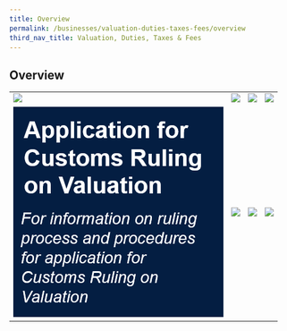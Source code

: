 ```yaml
---
title: Overview 
permalink: /businesses/valuation-duties-taxes-fees/overview
third_nav_title: Valuation, Duties, Taxes & Fees
---
```


## **Overview**


|  |  |  |  |
|--|--|--|--|
|[![](/images/v1.jpg)](/businesses/valuation-duties-taxes-fees/establishing-customs-value-for-imports/establishing-the-customs-value) |[![](/images/v2.jpg)](/businesses/valuation-duties-taxes-and-fees/duties-and-dutiable-goods) | [![](/images/v3.jpg)](/businesses/valuation-duties-taxes-fees/goods-and-services-tax-gst)| [![](/images/v4.jpg)](/businesses/valuation-duties-taxes-fees/refund-of-duties-and-gst) |
| [![](/images/v5.png)](/businesses/valuation-duties-taxes-fees/customs-ruling-on-valuation) | [![](/images/v6.jpg)](/businesses/valuation-duties-taxes-fees/permits-documentation-and-other-fees) | [![](/images/v7.jpg)](/businesses/valuation-duties-taxes-fees/singapore-duty-paid-cigarette-sdpc-mark) | [![](/images/v8.jpg)](/businesses/valuation-duties-taxes-fees/e-learning-resources)|

